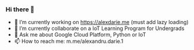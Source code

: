 ### Hi there 👋

- 🔭 I’m currently working on https://alexdarie.me (must add lazy loading)
- 👯 I’m currently collaborate on a IoT Learning Program for Undergrads
- 💬 Ask me about Google Cloud Platform, Python or IoT
- 📫 How to reach me: m.me/alexandru.darie.1 
